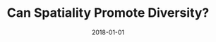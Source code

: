---
title: "Can Spatiality Promote Diversity?"
collection: publications
permalink: /publication/2018-messias2018can
authors: "Bruno Messias, Filipi N Silva, Cesar H Comin, L. da F. Costa"
date: 2018-01-01
venue: 'arXiv preprint arXiv:1809.00729'
bibtex: "messias2018can.bib"
paperurl: 'https://arxiv.org/abs/1802.09337'
---